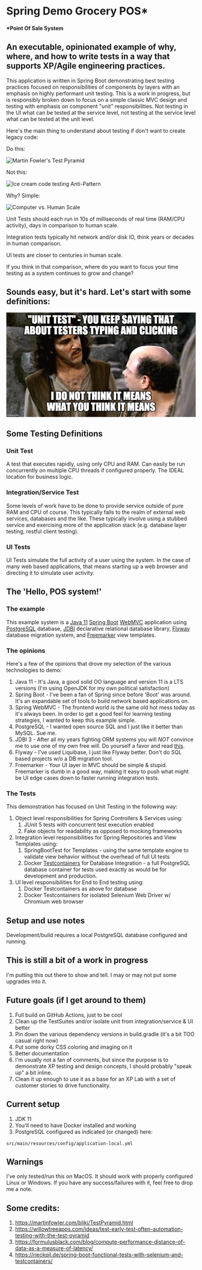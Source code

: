 # Spring Demo Grocery POS*
#### *Point Of Sale System

## An executable, opinionated example of why, where, and how to write tests in a way that supports XP/Agile engineering practices.

This application is written in Spring Boot demonstrating best testing practices focused
on responsibilities of components by layers with an emphasis on highly performant unit testing.
This is a work in progress, but is responsibly broken down to focus on a simple classic MVC design
and testing with emphasis on component "unit" responsibilities.  Not testing in the UI what can be tested
at the service level, not testing at the service level what can be tested at the unit level.


Here's the main thing to understand about testing if don't want to create legacy code:

Do this:

![Martin Fowler's Test Pyramid](https://martinfowler.com/bliki/images/testPyramid/test-pyramid.png)

Not this:

![Ice cream code testing Anti-Pattern](https://images.contentful.com/3cttzl4i3k1h/6Qc0lWQ4IE4KeisAgyeUAC/365239996e6c8e83afc5fd8fbce69831/automation-pyramid-2.png)

Why?  Simple:

![Computer vs. Human Scale](https://formulusblack.com/wp-content/uploads/2019/02/Screen-Shot-2019-02-01-at-12.16.39-PM.png)

Unit Tests should each run in 10s of milliseconds of real time (RAM/CPU activity), days in comparison to human scale. 

Integration tests typically hit network and/or disk IO, think years or decades in human comparison.

UI tests are closer to centuries in human scale.

If you think in that comparison, where do you want to focus your time testing as a system 
continues to grow and change?


## Sounds easy, but it's hard.  Let's start with some definitions:

![I do not think it means...](./doc/image/UnitTestingAsTestersTyping.jpg)

## Some Testing Definitions
### Unit Test
A test that executes rapidly, using only CPU and RAM.  Can easily be run concurrently on multiple
CPU threads if configured properly.  The IDEAL location for business logic. 

### Integration/Service Test 
Some levels of work have to be done to provide service outside of pure RAM and CPU of course.  This typically 
falls to the realm of external web services, databases and the like.  These typically involve using a stubbed service 
and exercising more of the application stack (e.g. database layer testing, restful client testing).

### UI Tests
UI Tests simulate the full activity of a user using the system.  In the case of many web based applications, that
means starting up a web browser and directing it to simulate user activity.


## The 'Hello, POS system!'
### The example
This example system is a [Java 11](https://openjdk.java.net/projects/jdk/11/) 
[Spring Boot](https://spring.io/projects/spring-boot) 
[WebMVC](https://spring.io/guides/gs/serving-web-content/) 
application using [PostgreSQL](https://www.postgresql.org/) database,
[JDBI](https://jdbi.org) declarative relational database library, 
[Flyway](https://flywaydb.org/) database migration system, and 
[Freemarker](https://freemarker.apache.org/) view templates.

### The opinions
Here's a few of the opinions that drove my selection of the various technologies to demo:
1. Java 11 - It's Java, a good solid OO language and version 11 is a LTS versions (I'm using OpenJDK
   for my own political satisfaction)
1. Spring Boot - I've been a fan of Spring since before 'Boot' was around.  It's an expandable
set of tools to build network based applications on.
1. Spring WebMVC - The frontend world is the same old hot mess today as it's always been.  In 
   order to get a good feel for learning testing strategies, I wanted to keep this example simple.    
1. PostgreSQL - I wanted open source SQL and I just like it better than MySQL.  Sue me.
1. JDBI 3 - After all my years fighting ORM systems you will *NOT* convince me to use one 
   of my own free will.  Do yourself a favor and read [this](https://blog.codinghorror.com/object-relational-mapping-is-the-vietnam-of-computer-science/).
1. Flyway - I've used Liquibase, I just like Flyway better.  Don't do SQL based projects w/o a DB migration tool.
1. Freemarker - Your UI layer in MVC should be simple & stupid.  Freemarker is dumb in a good way,
making it easy to push what might be UI edge cases down to faster running integration tests. 

### The Tests

This demonstration has focused on Unit Testing in the following way:
1. Object level responsibilities for Spring Controllers & Services using:
   1. JUnit 5 tests with concurrent test execution enabled
   1. Fake objects for readability as opposed to mocking frameworks
1. Integration level responsibilities for Spring Repositories and View Templates using:
    1. SpringBootTest for Templates - using the same template engine to validate view 
    behavior without the overhead of full UI tests
    1. Docker [Testcontainers](https://www.testcontainers.org/) for Database Integration - a full PostgreSQL database 
       container for tests used exactly as would be for development and production.
1. UI level responsibilities for End to End testing using:
    1. Docker Testcontainers as above for database
    1. Docker Testcontainers for isolated Selenium Web Driver w/ Chromium web browser


## Setup and use notes
Development/build requires a local PostgreSQL database configured and running.

## This is still a bit of a work in progress
I'm putting this out there to show and tell.  I may or may not put some upgrades into it.

## Future goals (if I get around to them)
1. Full build on GitHub Actions, just to be cool
1. Clean up the TestSuites and/or isolate unit from integration/service & UI better
1. Pin down the various dependency versions in build.gradle (it's a bit TOO casual right now)
1. Put some dorky CSS coloring and imaging on it
1. Better documentation
1. I'm usually not a fan of comments, but since the purpose is to demonstrate XP testing
   and design concepts, I should probably "speak up" a bit inline.
1. Clean it up enough to use it as a base for an XP Lab with a set of customer stories 
to drive functionality.


## Current setup
1. JDK 11
1. You'll need to have Docker installed and working
1. PostgreSQL configured as indicated (or changed) here:

```shell
src/main/resources/config/application-local.yml
```

## Warnings
I've only tested/run this on MacOS.  It should work with properly configured Linux or 
Windows.  If you have any success/failures with it, feel free to drop me a note. 

## Some credits: 
1. https://martinfowler.com/bliki/TestPyramid.html
1. https://willowtreeapps.com/ideas/test-early-test-often-automation-testing-with-the-test-pyramid    
1. https://formulusblack.com/blog/compute-performance-distance-of-data-as-a-measure-of-latency/   
1. https://rieckpil.de/spring-boot-functional-tests-with-selenium-and-testcontainers/ 